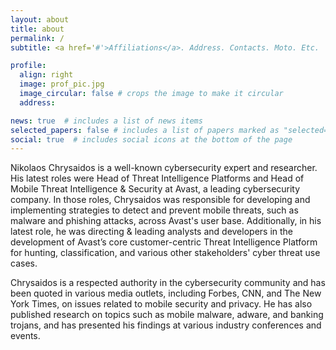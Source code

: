 ```yaml
---
layout: about
title: about
permalink: /
subtitle: <a href='#'>Affiliations</a>. Address. Contacts. Moto. Etc.

profile:
  align: right
  image: prof_pic.jpg
  image_circular: false # crops the image to make it circular
  address: 

news: true  # includes a list of news items
selected_papers: false # includes a list of papers marked as "selected={true}"
social: true  # includes social icons at the bottom of the page
---
```


Nikolaos Chrysaidos is a well-known cybersecurity expert and researcher. His latest roles were Head of Threat Intelligence Platforms and Head of Mobile Threat Intelligence & Security at Avast, a leading cybersecurity company. In those roles, Chrysaidos was responsible for developing and implementing strategies to detect and prevent mobile threats, such as malware and phishing attacks, across Avast's user base. Additionally, in his latest role, he was directing & leading analysts and developers in the development of Avast’s core customer-centric Threat Intelligence Platform for hunting, classification, and various other stakeholders' cyber threat use cases.

Chrysaidos is a respected authority in the cybersecurity community and has been quoted in various media outlets, including Forbes, CNN, and The New York Times, on issues related to mobile security and privacy. He has also published research on topics such as mobile malware, adware, and banking trojans, and has presented his findings at various industry conferences and events.

